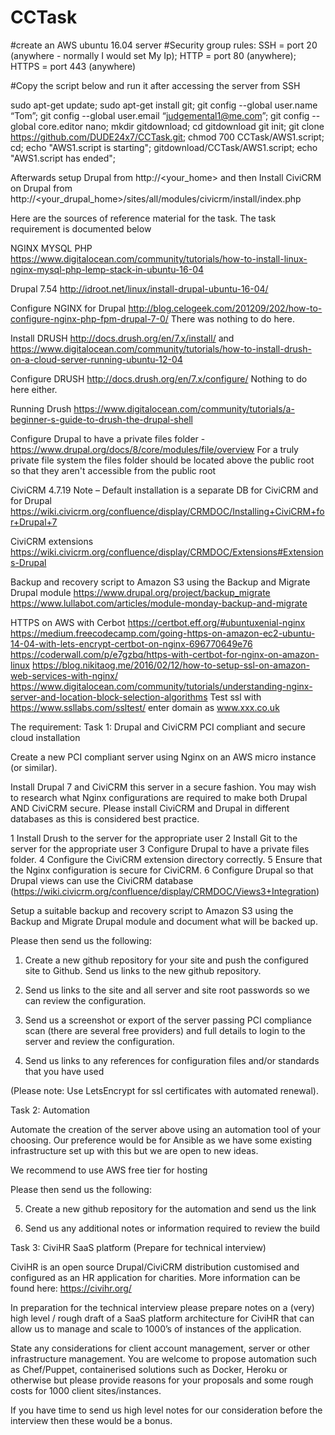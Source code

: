 # CCTask

#create an AWS ubuntu 16.04 server
#Security group rules: SSH = port 20 (anywhere - normally I would set My Ip); HTTP = port 80 (anywhere); HTTPS = port 443 (anywhere)

#Copy the script below and run it after accessing the server from SSH

sudo apt-get update;
sudo apt-get install git;
git config --global user.name “Tom”;
git config --global user.email “judgemental1@me.com”;
git config --global core.editor nano;
mkdir gitdownload;
cd gitdownload
git init;
git clone https://github.com/DUDE24x7/CCTask.git;
chmod 700 CCTask/AWS1.script;
cd;
echo "AWS1.script is starting";
gitdownload/CCTask/AWS1.script;
echo "AWS1.script has ended";

Afterwards setup Drupal from http://<your_home> and then
Install CiviCRM on Drupal from http://<your_drupal_home>/sites/all/modules/civicrm/install/index.php

Here are the sources of reference material for the task. The task requirement is documented below

NGINX MYSQL PHP
https://www.digitalocean.com/community/tutorials/how-to-install-linux-nginx-mysql-php-lemp-stack-in-ubuntu-16-04

Drupal 7.54
http://idroot.net/linux/install-drupal-ubuntu-16-04/

Configure NGINX for Drupal
http://blog.celogeek.com/201209/202/how-to-configure-nginx-php-fpm-drupal-7-0/
There was nothing to do here.

Install DRUSH http://docs.drush.org/en/7.x/install/
and https://www.digitalocean.com/community/tutorials/how-to-install-drush-on-a-cloud-server-running-ubuntu-12-04

Configure DRUSH http://docs.drush.org/en/7.x/configure/
Nothing to do here either.

Running Drush https://www.digitalocean.com/community/tutorials/a-beginner-s-guide-to-drush-the-drupal-shell

Configure Drupal to have a private files folder - https://www.drupal.org/docs/8/core/modules/file/overview
For a truly private file system the files folder should be located above the public root so that they aren't accessible from the public root

CiviCRM 4.7.19
Note – Default installation is a separate DB for CiviCRM and for Drupal
https://wiki.civicrm.org/confluence/display/CRMDOC/Installing+CiviCRM+for+Drupal+7

CiviCRM extensions https://wiki.civicrm.org/confluence/display/CRMDOC/Extensions#Extensions-Drupal

Backup and recovery script to Amazon S3 using the Backup and Migrate Drupal module
https://www.drupal.org/project/backup_migrate
https://www.lullabot.com/articles/module-monday-backup-and-migrate

HTTPS on AWS with Cerbot
https://certbot.eff.org/#ubuntuxenial-nginx
https://medium.freecodecamp.com/going-https-on-amazon-ec2-ubuntu-14-04-with-lets-encrypt-certbot-on-nginx-696770649e76
https://coderwall.com/p/e7gzbq/https-with-certbot-for-nginx-on-amazon-linux
https://blog.nikitaog.me/2016/02/12/how-to-setup-ssl-on-amazon-web-services-with-nginx/
https://www.digitalocean.com/community/tutorials/understanding-nginx-server-and-location-block-selection-algorithms
Test ssl with https://www.ssllabs.com/ssltest/ enter domain as www.xxx.co.uk

The requirement:
Task 1: Drupal and CiviCRM PCI compliant and secure cloud installation

Create a new PCI compliant server using Nginx on an AWS micro instance (or similar).

Install Drupal 7 and CiviCRM this server in a secure fashion. You may wish to research what Nginx configurations are required to make both Drupal AND CiviCRM secure. Please install CiviCRM and Drupal in different databases as this is considered best practice.

1 Install Drush to the server for the appropriate user
2 Install Git to the server for the appropriate user
3 Configure Drupal to have a private files folder.
4 Configure the CiviCRM extension directory correctly.
5 Ensure that the Nginx configuration is secure for CiviCRM.
6 Configure Drupal so that Drupal views can use the CiviCRM database (https://wiki.civicrm.org/confluence/display/CRMDOC/Views3+Integration)

Setup a suitable backup and recovery script to Amazon S3 using the Backup and Migrate Drupal module and document what will be backed up.

Please then send us the following:

1) Create a new github repository for your site and push the configured site to Github. Send us links to the new github repository.

2) Send us links to the site and all server and site root passwords so we can review the configuration.

3) Send us a screenshot or export of the server passing PCI compliance scan (there are several free providers) and full details to login to the server and review the configuration.

4) Send us links to any references for configuration files and/or standards that you have used

(Please note: Use LetsEncrypt for ssl certificates with automated renewal).

Task 2: Automation

Automate the creation of the server above using an automation tool of your choosing. Our preference would be for Ansible as we have some existing infrastructure set up with this but we are open to new ideas.

We recommend to use AWS free tier for hosting

Please then send us the following:

5) Create a new github repository for the automation and send us the link

6) Send us any additional notes or information required to review the build


Task 3: CiviHR SaaS platform (Prepare for technical interview)

CiviHR is an open source Drupal/CiviCRM distribution customised and configured as an HR application for charities. More information can be found here: https://civihr.org/

In preparation for the technical interview please prepare notes on a (very) high level / rough draft of a SaaS platform architecture for CiviHR that can allow us to manage and scale to 1000’s of instances of the application.

State any considerations for client account management, server or other infrastructure management. You are welcome to propose automation such as Chef/Puppet, containerised solutions such as Docker, Heroku or otherwise but please provide reasons for your proposals and some rough costs for 1000 client sites/instances.

If you have time to send us high level notes for our consideration before the interview then these would be a bonus.
